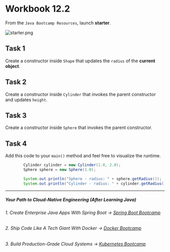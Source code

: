 # Workbook 12.2

From the `Java Bootcamp Resources`, launch **starter**.

![starter.png](https://firebasestorage.googleapis.com/v0/b/learnthepart-75aed.appspot.com/o/images%2F87bced44-2cd9-4db0-9a76-22125c478254?alt=media&token=7dc717de-b9d3-40c6-9ec2-32908aa28976)

## Task 1

Create a constructor inside `Shape` that updates the `radius` of the **current object**.


## Task 2

Create a constructor inside `Cylinder` that invokes the parent constructor and updates `height`.

## Task 3

Create a constructor inside `Sphere` that invokes the parent constructor.

## Task 4

Add this code to your `main()` method and feel free to visualize the runtime.


```java
        Cylinder cylinder = new Cylinder(1.0, 2.0);
        Sphere sphere = new Sphere(1.0);

        System.out.println("Sphere - radius: " + sphere.getRadius());
        System.out.println("Cylinder - radius: " + cylinder.getRadius() + " height " + cylinder.getHeight());
```
----------

##### Your Path to Cloud-Native Engineering (After Learning Java)
###### 1. Create Enterprise Java Apps With Spring Boot → [Spring Boot Bootcamp](https://www.udemy.com/course/the-complete-spring-boot-development-bootcamp/?couponCode=SPRING_BOOTCAMP)
###### 2. Ship Code Like A Tech Giant With Docker → [Docker Bootcamp](https://www.udemy.com/course/docker-bootcamp-conquer-docker-with-real-world-projects/?couponCode=DOCKER_BOOTCAMP)
###### 3. Build Production-Grade Cloud Systems → [Kubernetes Bootcamp](https://kubernetestraining.io/)